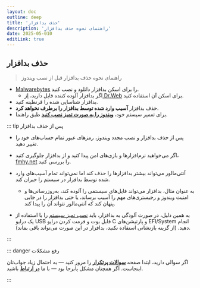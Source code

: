 ```yaml
---
layout: doc
outline: deep
title: 'حذف بدافزار'
description: 'راهنمای نحوه حذف بدافزار'
date: 2025-05-010
editLink: true
---
```


## حذف بدافزار

> راهنمای نحوه حذف بدافزار قبل از نصب ویندوز

- [Malwarebytes][1] را برای اسکن بدافزار دانلود و نصب کنید.
    - اگر بدافزار آلوده کننده فایل دارید، [از Dr.Web][2] برای اسکن آن استفاده کنید.
- بدافزار شناسایی شده را قرنطینه کنید.
- حذف بدافزار **آسیب وارد شده توسط بدافزار را برطرف نخواهد کرد**.
- برای تعمیر سیستم خود، **[ویندوز را به صورت تمیز نصب کنید](./clean_install_windows)** طبق راهنما.

::: tip پس از حذف بدافزار

- پس از حذف بدافزار و نصب مجدد ویندوز، رمزهای عبور تمام حساب‌های خود را تغییر دهید.
- اگر می‌خواهید نرم‌افزارها و بازی‌های امن پیدا کنید و از بدافزار جلوگیری کنید، [fmhy.net][3] را بررسی کنید.

- آنتی‌مالور می‌تواند بیشتر بدافزارها را حذف کند اما نمی‌تواند تمام آسیب‌های وارد شده توسط بدافزار در سیستم را جبران کند.
  - به عنوان مثال، بدافزار می‌تواند فایل‌های سیستمی را آلوده کند، به‌روزرسانی‌ها و امنیت ویندوز و رجیستری‌های مهم را آسیب برساند، یا حتی بدافزار را در جایی پنهان کند که آنتی‌مالور نتواند آن را پیدا کند.
- به همین دلیل، در صورت آلودگی به بدافزار، باید [نصب تمیز سیستم](./clean_install_windows) را با استفاده از یک درایو USB قابل بوت و فرمت کردن درایو C و پارتیشن‌های EFI/System انجام دهید. (از گزینه بازنشانی استفاده نکنید، بدافزار در این صورت می‌تواند باقی بماند).

:::

::: danger رفع مشکلات

اگر سوالی دارید، ابتدا صفحه [**سوالات پرتکرار**](./faq) را مرور کنید — به احتمال زیاد جواب‌تان اینجاست.
اگر همچنان مشکل پابرجا بود — با ما [**در ارتباط**](./troubleshoot) باشید.

:::


[1]: https://downloads.malwarebytes.com/file/mb5-windows
[2]: https://free.drweb.com/download+cureit/gr
[3]: https://fmhy.net/beginners-guide
